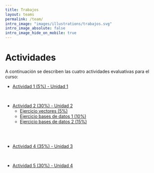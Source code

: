 ```yaml
---
title: Trabajos
layout: teams
permalink: /team/
intro_image: "images/illustrations/trabajos.svg"
intro_image_absolute: false
intro_image_hide_on_mobile: true
---
```


# Actividades

A continuación se describen las cuatro actividades evaluativas para el curso:

- [Actividad 1 (5%) - Unidad 1](/actividades/Actividad-01/Actividad-01.html)
<br>

- [Actividad 2 (30%) - Unidad 2]()
  + [Ejercicio vectores (5%)](https://rproject-udea.netlify.app/temas/04-vectores-r/04-vectores-r#9)
  + [Ejercicio bases de datos 1 (10%)](/actividades/Actividad-02/Actividad-02.html)
  + [Ejercicio bases de datos 2 (15%)](/actividades/Actividad-03/Actividad-03.html)
<br>
<br>
  
- [Actividad 4 (35%) - Unidad 3]()
<br>

- [Actividad 5 (30%) - Unidad 4]()
<br>
